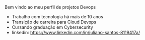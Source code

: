 Bem vindo ao meu perfil de projetos Devops

- Trabalho com tecnologia há mais de  10 anos
- Transição de carreira para Cloud Devops
- Cursando graduação em Cybersecurity 
- linkedin: https://www.linkedin.com/in/juliano-santos-8119417a/
